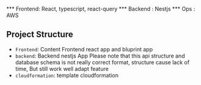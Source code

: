 
*** Frontend: React, typescript, react-query
*** Backend : Nestjs
*** Ops : AWS
## Project Structure

- `Frontend`: Content Frontend react app and bluprint app
- `backend`: Backend nestjs App
  Please note that this api structure and database schema is not really correct format, structure cause lack of time, But still work well adapt feature
- `cloudformation`: template cloudformation
